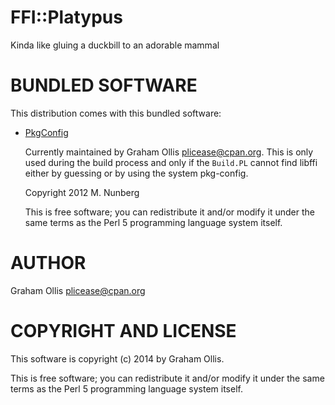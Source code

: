 # FFI::Platypus

Kinda like gluing a duckbill to an adorable mammal

# BUNDLED SOFTWARE

This distribution comes with this bundled software:

- [PkgConfig](https://metacpan.org/pod/PkgConfig)

    Currently maintained by Graham Ollis <plicease@cpan.org>.
    This is only used during the build process and only if the `Build.PL`
    cannot find libffi either by guessing or by using the system pkg-config.

    Copyright 2012 M. Nunberg

    This is free software; you can redistribute it and/or modify it under the same terms as the Perl 5 programming language system itself.

# AUTHOR

Graham Ollis <plicease@cpan.org>

# COPYRIGHT AND LICENSE

This software is copyright (c) 2014 by Graham Ollis.

This is free software; you can redistribute it and/or modify it under
the same terms as the Perl 5 programming language system itself.
